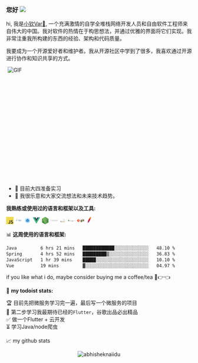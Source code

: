 ### 您好 <img src="https://media.giphy.com/media/hvRJCLFzcasrR4ia7z/giphy.gif" width="25px">

hi, 我是[小钦Var🐸](https://github.com/JYbill/), 一个充满激情的自学全堆栈网络开发人员和自由软件工程师来自伟大的中国。我对软件的热情在于构思想法，并通过优雅的界面将它们实现。我非常注重我所构建的东西的经验、架构和代码质量。

我要成为一个开源爱好者和维护者。我从开源社区中学到了很多，我喜欢通过开源进行协作和知识共享的方式。


  <img align="right" alt="GIF" src="https://github.com/abhisheknaiidu/abhisheknaiidu/blob/master/code.gif?raw=true" width="500" height="320" />

- 💼 目前大四准备实习
- 💬 我很乐意和大家交流想法和未来技术趋势。

**我熟练或使用过的语言和框架以及工具:**  

<code><img height="20" src="https://raw.githubusercontent.com/github/explore/80688e429a7d4ef2fca1e82350fe8e3517d3494d/topics/javascript/javascript.png"></code>
<code><img height="20" src="https://raw.githubusercontent.com/github/explore/80688e429a7d4ef2fca1e82350fe8e3517d3494d/topics/java/java.png"></code>
<code><img height="20" src="https://raw.githubusercontent.com/github/explore/80688e429a7d4ef2fca1e82350fe8e3517d3494d/topics/webpack/webpack.png"></code>
<code><img height="20" src="https://raw.githubusercontent.com/github/explore/80688e429a7d4ef2fca1e82350fe8e3517d3494d/topics/vue/vue.png"></code>
<code><img height="20" src="https://raw.githubusercontent.com/github/explore/80688e429a7d4ef2fca1e82350fe8e3517d3494d/topics/nodejs/nodejs.png"></code>
<code><img height="20" src="https://raw.githubusercontent.com/github/explore/80688e429a7d4ef2fca1e82350fe8e3517d3494d/topics/express/express.png"></code>
<code><img height="20" src="https://raw.githubusercontent.com/github/explore/80688e429a7d4ef2fca1e82350fe8e3517d3494d/topics/mysql/mysql.png"></code>
<code><img height="20" src="https://raw.githubusercontent.com/github/explore/80688e429a7d4ef2fca1e82350fe8e3517d3494d/topics/mongodb/mongodb.png"></code>
<code><img height="20" src="https://raw.githubusercontent.com/github/explore/80688e429a7d4ef2fca1e82350fe8e3517d3494d/topics/git/git.png"></code>
<code><img height="20" src="https://raw.githubusercontent.com/github/explore/80688e429a7d4ef2fca1e82350fe8e3517d3494d/topics/maven/maven.png"></code>

📊 **这周使用的语言和框架:**
<!--START_SECTION:waka-->

```text
Java         6 hrs 21 mins   ████████████░░░░░░░░░░░░░   48.10 % 
Spring       4 hrs 52 mins   █████████▒░░░░░░░░░░░░░░░   36.83 % 
JavaScript   1 hr 39 mins    █████░░░░░░░░░░░░░░░░░░░░   10.10 % 
Vue          19 mins         ▓░░░░░░░░░░░░░░░░░░░░░░░░   04.97 % 
```

<!--END_SECTION:waka-->

if you like what i do, maybe consider buying me a coffee/tea 🥺👉👈

🚧 **my todoist stats:**
<!-- TODO-IST:START -->
🏆  目前先把微服务学习完一遍，最后写一个微服务的项目           
🌸  第二步学习我最期待已经的`Flutter`，谷歌出品必出精品           
✅  做一个Flutter + 云开发         
⏳  学习Java/node爬虫
<!-- TODO-IST:END -->


📈 my github stats
<p align="center"> <img src="https://github-readme-stats.vercel.app/api?username=JYbill&show_icons=true&theme=gotham" alt="abhisheknaiidu" />





